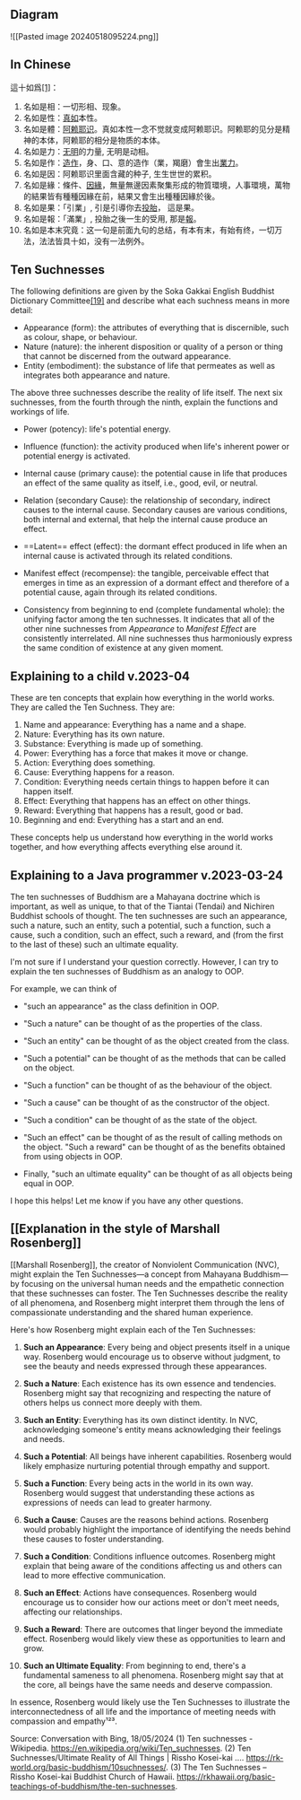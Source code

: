 ## Diagram 
![[Pasted image 20240518095224.png]]
## In Chinese
這十如爲[[1]](https://zh.wikipedia.org/wiki/%E5%8D%81%E5%A6%82%E6%98%AF#cite_note-1)：

1.  名如是相：一切形相、现象。
2.  名如是性：[真如](https://zh.wikipedia.org/wiki/%E7%9C%9F%E5%A6%82_(%E4%BD%9B%E6%95%99) "真如 (佛教)")本性。
3.  名如是體：[阿赖耶识](https://zh.wikipedia.org/wiki/%E9%98%BF%E8%B5%96%E8%80%B6%E8%AF%86 "阿赖耶识")。真如本性一念不觉就变成阿赖耶识。阿赖耶的见分是精神的本体，阿赖耶的相分是物质的本体。
4.  名如是力：[无明](https://zh.wikipedia.org/wiki/%E6%97%A0%E6%98%8E "无明")的力量, 无明是动相。
5.  名如是作：[造作](https://zh.wikipedia.org/wiki/%E6%A5%AD_(%E4%BD%9B%E6%95%99) "業 (佛教)")，身、口、意的造作（業，羯磨）會生出[業力](https://zh.wikipedia.org/wiki/%E4%BD%9B%E6%95%99%E5%9B%A0%E6%9E%9C%E8%AE%BA "佛教因果论")。
6.  名如是因：阿赖耶识里面含藏的种子, 生生世世的累积。
7.  名如是緣：條件、[因緣](https://zh.wikipedia.org/wiki/%E7%B7%A3%E8%B5%B7 "緣起")，無量無邊因素聚集形成的物質環境，人事環境，萬物的結果皆有種種因緣在前，結果又會生出種種因緣於後。
8.  名如是果：「引業」, 引是引導你去[投胎](https://zh.wikipedia.org/wiki/%E6%8A%95%E8%83%8E "投胎")， 這是果。
9.  名如是報：「滿業」, 投胎之後一生的受用, 那是[報](https://zh.wikipedia.org/wiki/%E6%9E%9C%E5%A0%B1 "果報")。
10.  名如是本末究竟：这一句是前面九句的总结，有本有末，有始有终，一切万法，法法皆具十如，没有一法例外。
## Ten Suchnesses
The following definitions are given by the Soka Gakkai English Buddhist Dictionary Committee[[19]](https://en.wikipedia.org/wiki/Ten_suchnesses#cite_note-22) and describe what each suchness means in more detail:

- Appearance (form): the attributes of everything that is discernible, such as colour, shape, or behaviour.
- Nature (nature): the inherent disposition or quality of a person or thing that cannot be discerned from the outward appearance.
- Entity (embodiment): the substance of life that permeates as well as integrates both appearance and nature.

The above three suchnesses describe the reality of life itself. The next six suchnesses, from the fourth through the ninth, explain the functions and workings of life.

- Power (potency): life's potential energy.
- Influence (function): the activity produced when life's inherent power or potential energy is activated.

- Internal cause (primary cause): the potential cause in life that produces an effect of the same quality as itself, i.e., good, evil, or neutral.
- Relation (secondary Cause): the relationship of secondary, indirect causes to the internal cause. Secondary causes are various conditions, both internal and external, that help the internal cause produce an effect.

- ==Latent== effect (effect): the dormant effect produced in life when an internal cause is activated through its related conditions.
- Manifest effect (recompense): the tangible, perceivable effect that emerges in time as an expression of a dormant effect and therefore of a potential cause, again through its related conditions.
<!--SR:!2024-05-23,4,270-->

- Consistency from beginning to end (complete fundamental whole): the unifying factor among the ten suchnesses. It indicates that all of the other nine suchnesses from _Appearance_ to _Manifest Effect_ are consistently interrelated. All nine suchnesses thus harmoniously express the same condition of existence at any given moment.

## Explaining to a child v.2023-04
These are ten concepts that explain how everything in the world works. They are called the Ten Suchness. They are:

1.  Name and appearance: Everything has a name and a shape.
2.  Nature: Everything has its own nature.
3.  Substance: Everything is made up of something.
4.  Power: Everything has a force that makes it move or change.
5.  Action: Everything does something.
6.  Cause: Everything happens for a reason.
7.  Condition: Everything needs certain things to happen before it can happen itself.
8.  Effect: Everything that happens has an effect on other things.
9.  Reward: Everything that happens has a result, good or bad.
10.  Beginning and end: Everything has a start and an end.

These concepts help us understand how everything in the world works together, and how everything affects everything else around it.
## Explaining to a Java programmer v.2023-03-24
The ten suchnesses of Buddhism are a Mahayana doctrine which is important, as well as unique, to that of the Tiantai (Tendai) and Nichiren Buddhist schools of thought. The ten suchnesses are such an appearance, such a nature, such an entity, such a potential, such a function, such a cause, such a condition, such an effect, such a reward, and (from the first to the last of these) such an ultimate equality. 

I'm not sure if I understand your question correctly. However, I can try to explain the ten suchnesses of Buddhism as an analogy to OOP. 

For example, we can think of 
- "such an appearance" as the class definition in OOP. 
- "Such a nature" can be thought of as the properties of the class. 
- "Such an entity" can be thought of as the object created from the class. 
- "Such a potential" can be thought of as the methods that can be called on the object. 
- "Such a function" can be thought of as the behaviour of the object. 

- "Such a cause" can be thought of as the constructor of the object. 
- "Such a condition" can be thought of as the state of the object. 

- "Such an effect" can be thought of as the result of calling methods on the object. "Such a reward" can be thought of as the benefits obtained from using objects in OOP. 

- Finally, "such an ultimate equality" can be thought of as all objects being equal in OOP.

I hope this helps! Let me know if you have any other questions.

## [[Explanation in the style of Marshall Rosenberg]]
[[Marshall Rosenberg]], the creator of Nonviolent Communication (NVC), might explain the Ten Suchnesses—a concept from Mahayana Buddhism—by focusing on the universal human needs and the empathetic connection that these suchnesses can foster. The Ten Suchnesses describe the reality of all phenomena, and Rosenberg might interpret them through the lens of compassionate understanding and the shared human experience.

Here's how Rosenberg might explain each of the Ten Suchnesses:

1. **Such an Appearance**: Every being and object presents itself in a unique way. Rosenberg would encourage us to observe without judgment, to see the beauty and needs expressed through these appearances.

2. **Such a Nature**: Each existence has its own essence and tendencies. Rosenberg might say that recognizing and respecting the nature of others helps us connect more deeply with them.

3. **Such an Entity**: Everything has its own distinct identity. In NVC, acknowledging someone's entity means acknowledging their feelings and needs.

4. **Such a Potential**: All beings have inherent capabilities. Rosenberg would likely emphasize nurturing potential through empathy and support.

5. **Such a Function**: Every being acts in the world in its own way. Rosenberg would suggest that understanding these actions as expressions of needs can lead to greater harmony.

6. **Such a Cause**: Causes are the reasons behind actions. Rosenberg would probably highlight the importance of identifying the needs behind these causes to foster understanding.

7. **Such a Condition**: Conditions influence outcomes. Rosenberg might explain that being aware of the conditions affecting us and others can lead to more effective communication.

8. **Such an Effect**: Actions have consequences. Rosenberg would encourage us to consider how our actions meet or don't meet needs, affecting our relationships.

9. **Such a Reward**: There are outcomes that linger beyond the immediate effect. Rosenberg would likely view these as opportunities to learn and grow.

10. **Such an Ultimate Equality**: From beginning to end, there's a fundamental sameness to all phenomena. Rosenberg might say that at the core, all beings have the same needs and deserve compassion.

In essence, Rosenberg would likely use the Ten Suchnesses to illustrate the interconnectedness of all life and the importance of meeting needs with compassion and empathy¹²³.

Source: Conversation with Bing, 18/05/2024
(1) Ten suchnesses - Wikipedia. https://en.wikipedia.org/wiki/Ten_suchnesses.
(2) Ten Suchnesses/Ultimate Reality of All Things | Rissho Kosei-kai .... https://rk-world.org/basic-buddhism/10suchnesses/.
(3) The Ten Suchnesses – Rissho Kosei-kai Buddhist Church of Hawaii. https://rkhawaii.org/basic-teachings-of-buddhism/the-ten-suchnesses.